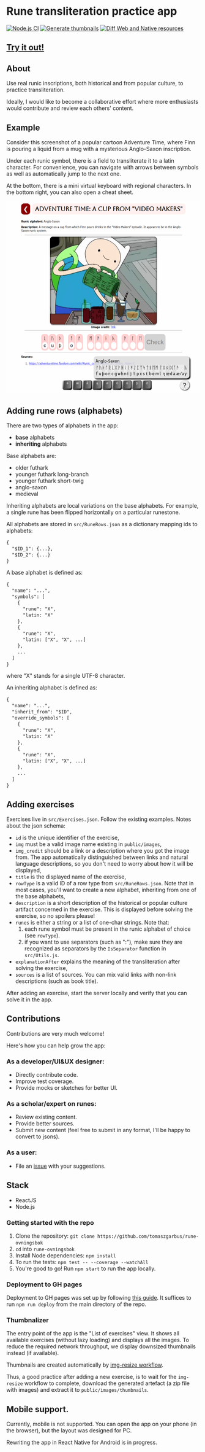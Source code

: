 # Rune transliteration practice app

[![Node.js CI](https://github.com/tomaszgarbus/rune-ovningsbok/actions/workflows/node.js.yml/badge.svg)](https://github.com/tomaszgarbus/rune-ovningsbok/actions/workflows/node.js.yml)
[![Generate thumbnails](https://github.com/tomaszgarbus/rune-ovningsbok/actions/workflows/img-resize.yml/badge.svg)](https://github.com/tomaszgarbus/rune-ovningsbok/actions/workflows/img-resize.yml)
[![Diff Web and Native resources](https://github.com/tomaszgarbus/rune-ovningsbok/actions/workflows/diff-web-and-native.yml/badge.svg)](https://github.com/tomaszgarbus/rune-ovningsbok/actions/workflows/diff-web-and-native.yml)

## [Try it out!](https://tomaszgarbus.github.io/rune-ovningsbok)

## About

Use real runic inscriptions, both historical and from popular culture, to practice transliteration.

Ideally, I would like to become a collaborative effort where more enthusiasts would contribute and review each others' content.

## Example
Consider this screenshot of a popular cartoon Adventure Time, where Finn is pouring a liquid from a mug with a mysterious Anglo-Saxon inscription.

Under each runic symbol, there is a field to transliterate it to a latin character. For convenience, you can navigate with arrows between symbols as well as automatically jump to the next one.

At the bottom, there is a mini virtual keyboard with regional characters. In the bottom right, you can also open a cheat sheet.

![img](screenshots/at_exercise.png)

## Adding rune rows (alphabets)

There are two types of alphabets in the app:

* **base** alphabets
* **inheriting** alphabets

Base alphabets are:
* older futhark
* younger futhark long-branch
* younger futhark short-twig
* anglo-saxon
* medieval

Inheriting alphabets are local variations on the base alphabets. For example, a single rune has been flipped horizontally on a particular runestone.

All alphabets are stored in `src/RuneRows.json` as a dictionary mapping ids to alphabets:
```
{
  "$ID_1": {...},
  "$ID_2": {...}
}
```

A base alphabet is defined as:
```
{
  "name": "...",
  "symbols": [
    {
      "rune": "X",
      "latin: "X"
    },
    {
      "rune": "X",
      "latin: ["X", "X", ...]
    },
    ...
  ]
}
```
where "X" stands for a single UTF-8 character.

An inheriting alphabet is defined as:
```
{
  "name": "...",
  "inherit_from": "$ID",
  "override_symbols": [
    {
      "rune": "X",
      "latin: "X"
    },
    {
      "rune": "X",
      "latin: ["X", "X", ...]
    },
    ...
  ]
}
```

## Adding exercises

Exercises live in `src/Exercises.json`. Follow the existing examples. Notes about the json schema:

* `id` is the unique identifier of the exercise,
* `img` must be a valid image name existing in `public/images`,
* `img_credit` should be a link or a description where you got the image from. The app automatically distinguished between links and natural language descriptions, so you don't need to worry about how it will be displayed,
* `title` is the displayed name of the exercise,
* `rowType` is a valid ID of a row type from `src/RuneRows.json`. Note that in most cases, you'll want to create a new alphabet, inheriting from one of the base alphabets,
* `description` is a short description of the historical or popular culture artifact concerned in the exercise. This is displayed before solving the exercise, so no spoilers please!
* `runes` is either a string or a list of one-char strings. Note that:
  1. each rune symbol must be present in the runic alphabet of choice (see `rowType`).
  1. if you want to use separators (such as ":"), make sure they are recognized as separators by the `IsSeparator` function in `src/Utils.js`.
* `explanationAfter` explains the meaning of the transliteration after solving the exercise,
* `sources` is a list of sources. You can mix valid links with non-link descriptions (such as book title).

After adding an exercise, start the server locally and verify that you can solve it in the app.

## Contributions

Contributions are very much welcome!

Here's how you can help grow the app:

### As a developer/UI&UX designer:
* Directly contribute code.
* Improve test coverage.
* Provide mocks or sketches for better UI.

### As a scholar/expert on runes:
* Review existing content.
* Provide better sources.
* Submit new content (feel free to submit in any format, I'll be happy to convert to jsons).

### As a user:
* File an [issue](https://github.com/tomaszgarbus/rune-ovningsbok/issues) with your suggestions.
## Stack
* ReactJS
* Node.js

### Getting started with the repo

1. Clone the repository: `git clone https://github.com/tomaszgarbus/rune-ovningsbok`
1. `cd` into `rune-ovningsbok`
1. Install Node dependencies: `npm install`
1. To run the tests: `npm test -- --coverage --watchAll`
1. You're good to go! Run `npm start` to run the app locally.

### Deployment to GH pages
Deployment to GH pages was set up by following [this guide](https://github.com/gitname/react-gh-pages). It suffices to run `npm run deploy` from the main directory of the repo.

### Thumbnalizer

The entry point of the app is the "List of exercises" view. It shows all available exercises (without lazy loading) and displays all the images. To reduce the required network throughput, we display downsized thumbnails instead (if available).

Thumbnails are created automatically by [img-resize workflow](https://github.com/tomaszgarbus/rune-ovningsbok/blob/main/.github/workflows/img-resize.yml).

Thus, a good practice after adding a new exercise, is to wait for the `img-resize` workflow to complete, download the generated artefact (a zip file with images) and extract it to `public/images/thumbnails`.

## Mobile support.

Currently, mobile is not supported. You can open the app on your phone (in the browser), but the layout was designed for PC.

Rewriting the app in React Native for Android is in progress.
